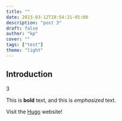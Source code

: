 ```yaml
---
title: ""
date: 2023-03-12T18:54:21-05:00
description: "post 3"
draft: false
author: "kp"
cover: ""
tags: ["test"]
theme: "light"
---
```

## Introduction
3

This is **bold** text, and this is *emphasized* text.

Visit the [Hugo](https://gohugo.io) website!